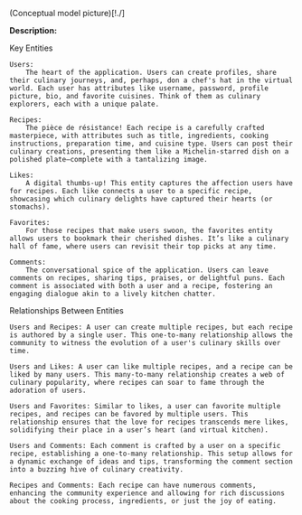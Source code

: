 (Conceptual model picture)[!./]

**Description:**

Key Entities

    Users:
        The heart of the application. Users can create profiles, share their culinary journeys, and, perhaps, don a chef's hat in the virtual world. Each user has attributes like username, password, profile picture, bio, and favorite cuisines. Think of them as culinary explorers, each with a unique palate.

    Recipes:
        The pièce de résistance! Each recipe is a carefully crafted masterpiece, with attributes such as title, ingredients, cooking instructions, preparation time, and cuisine type. Users can post their culinary creations, presenting them like a Michelin-starred dish on a polished plate—complete with a tantalizing image.

    Likes:
        A digital thumbs-up! This entity captures the affection users have for recipes. Each like connects a user to a specific recipe, showcasing which culinary delights have captured their hearts (or stomachs).

    Favorites:
        For those recipes that make users swoon, the favorites entity allows users to bookmark their cherished dishes. It’s like a culinary hall of fame, where users can revisit their top picks at any time.

    Comments:
        The conversational spice of the application. Users can leave comments on recipes, sharing tips, praises, or delightful puns. Each comment is associated with both a user and a recipe, fostering an engaging dialogue akin to a lively kitchen chatter.

Relationships Between Entities

    Users and Recipes: A user can create multiple recipes, but each recipe is authored by a single user. This one-to-many relationship allows the community to witness the evolution of a user's culinary skills over time.

    Users and Likes: A user can like multiple recipes, and a recipe can be liked by many users. This many-to-many relationship creates a web of culinary popularity, where recipes can soar to fame through the adoration of users.

    Users and Favorites: Similar to likes, a user can favorite multiple recipes, and recipes can be favored by multiple users. This relationship ensures that the love for recipes transcends mere likes, solidifying their place in a user’s heart (and virtual kitchen).

    Users and Comments: Each comment is crafted by a user on a specific recipe, establishing a one-to-many relationship. This setup allows for a dynamic exchange of ideas and tips, transforming the comment section into a buzzing hive of culinary creativity.

    Recipes and Comments: Each recipe can have numerous comments, enhancing the community experience and allowing for rich discussions about the cooking process, ingredients, or just the joy of eating.

